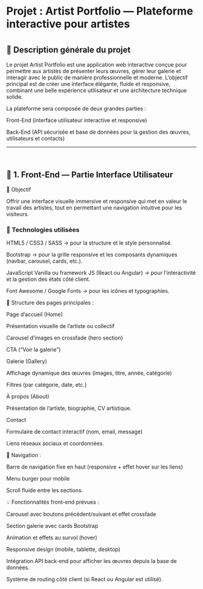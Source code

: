 <h1>Projet : Artist Portfolio — Plateforme interactive pour artistes<h1>
<h2>📝 Description générale du projet </h2>

Le projet Artist Portfolio est une application web interactive conçue pour permettre aux artistes de présenter leurs œuvres, gérer leur galerie et interagir avec le public de manière professionnelle et moderne.
L’objectif principal est de créer une interface élégante, fluide et responsive, combinant une belle expérience utilisateur et une architecture technique solide.

La plateforme sera composée de deux grandes parties :

Front-End (interface utilisateur interactive et responsive)

Back-End (API sécurisée et base de données pour la gestion des œuvres, utilisateurs et contacts)

<hr>
<br>
<h2>🎨 1. Front-End — Partie Interface Utilisateur</h2>
🎯 Objectif

Offrir une interface visuelle immersive et responsive qui met en valeur le travail des artistes, tout en permettant une navigation intuitive pour les visiteurs.

<h3>🧰 Technologies utilisées</h3>

HTML5 / CSS3 / SASS → pour la structure et le style personnalisé.

Bootstrap → pour la grille responsive et les composants dynamiques (navbar, carousel, cards, etc.).

JavaScript Vanilla ou framework JS (React ou Angular) → pour l’interactivité et la gestion des états côté client.

Font Awesome / Google Fonts → pour les icônes et typographies.

📐 Structure des pages principales :

Page d’accueil (Home)

Présentation visuelle de l’artiste ou collectif

Carousel d’images en crossfade (hero section)

CTA (“Voir la galerie”)

Galerie (Gallery)

Affichage dynamique des œuvres (images, titre, année, catégorie)

Filtres (par catégorie, date, etc.)

À propos (About)

Présentation de l’artiste, biographie, CV artistique.

Contact

Formulaire de contact interactif (nom, email, message)

Liens réseaux sociaux et coordonnées.

🧭 Navigation :

Barre de navigation fixe en haut (responsive + effet hover sur les liens)

Menu burger pour mobile

Scroll fluide entre les sections.

💡 Fonctionnalités front-end prévues :

Carousel avec boutons précédent/suivant et effet crossfade

Section galerie avec cards Bootstrap

Animation et effets au survol (hover)

Responsive design (mobile, tablette, desktop)

Intégration API back-end pour afficher les œuvres depuis la base de données.

Système de routing côté client (si React ou Angular est utilisé).


